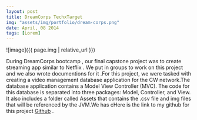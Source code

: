 ```yaml
---
layout: post
title: DreamCorps TechxTarget
img: "assets/img/portfolio/dream-corps.png"
date: April, 08 2014
tags: [Lorem]
---
```


![image]({{ page.img | relative_url }})

During DreamCorps bootcamp , our final capstone project was to create streaming app similar to Netflix . We put in groups to work on this project and we also wrote documentions for it .For this project, we were tasked with creating a video management database application for the CW network.The database application contains a Model View Controller (MVC). The code for this database is separated into three packages: Model, Controller, and View. It also includes a folder called Assets that contains the .csv file and img files that will be referenced by the JVM.We has cHere is the link to my github for this project <a href="https://github.com/Luckyaden">Github</a> .


